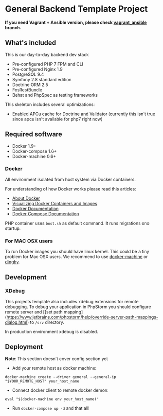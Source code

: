 General Backend Template Project
===================================

**If you need Vagrant + Ansible version, please check [vagrant_ansible](https://github.com/intellectsoft-uk/symfony-skeleton/tree/vagrant_ansible) branch.**

## What's included

This is our day-to-day backend dev stack

 - Pre-configured PHP 7 FPM and CLI
 - Pre-configured Nginx 1.9
 - PostgreSQL 9.4
 - Symfony 2.8 standard edition
 - Doctrine ORM 2.5
 - FosRestBundle
 - Behat and PhpSpec as testing frameworks

This skeleton includes several optimizations:

 - Enabled APCu cache for Doctrine and Validator (currently this isn't true since apcu isn't available for php7 right now)

## Required software

 - Docker 1.9+
 - Docker-compose 1.6+
 - Docker-machine 0.6+

### Docker

All environment isolated from host system via Docker containers.

For understanding of how Docker works please read this articles:

 - [About Docker](http://www.wintellect.com/devcenter/paulballard/what-developers-need-to-know-about-docker)
 - [Visualizing Docker Containers and Images](http://merrigrove.blogspot.com.by/2015/10/visualizing-docker-containers-and-images.html)
 - [Docker Documentation](https://docs.docker.com/engine/misc/)
 - [Docker Compose Documentation](https://docs.docker.com/compose/)

PHP container uses `boot.sh` as default command. It runs migrations ono startup.

### For MAC OSX users

To run Docker images you should have linux kernel. This could be a tiny problem for Mac OSX users. We recommend to use [docker-machine](https://docs.docker.com/v1.8/installation/mac/) or [dinghy](https://github.com/codekitchen/dinghy).

## Development

### XDebug

This projects template also includes xdebug extensions for remote debugging. To debug your application in PhpStorm you should configure remote server and []set path mapping](https://www.jetbrains.com/phpstorm/help/override-server-path-mappings-dialog.html) to `/srv` directory.

In production environment xdebug is disabled.

## Deployment

**Note**: This section doesn't cover config section yet

 - Add your remote host as docker machine:

```
docker-machine create --driver general --general-ip "$YOUR_REMOTE_HOST" your_host_name
```

 - Connect docker client to remote docker demon:

```
eval "$(docker-machine env your_host_name)"
```

 - Run `docker-compose up -d` and that all!


